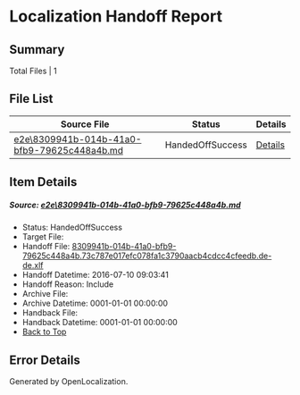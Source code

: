 # <a name='report-top'></a> Localization Handoff Report

## Summary
 Total Files | 1

## File List
 Source File | Status | Details 
 ----------- | ------ | ------- 
 [e2e\8309941b-014b-41a0-bfb9-79625c448a4b.md](https://github.com/OpenLocalizationTestOrg/oltest/blob/7502e1e96b30ec68c61e75e2c6e169c0a3c5c7bf/e2e/8309941b-014b-41a0-bfb9-79625c448a4b.md) | HandedOffSuccess | [Details](#784b58848a9279bc5b6ed7e643d012d6ca1bc0471)

## Item Details
##### <a name='784b58848a9279bc5b6ed7e643d012d6ca1bc0471'></a> Source: [e2e\8309941b-014b-41a0-bfb9-79625c448a4b.md](https://github.com/OpenLocalizationTestOrg/oltest/blob/7502e1e96b30ec68c61e75e2c6e169c0a3c5c7bf/e2e/8309941b-014b-41a0-bfb9-79625c448a4b.md)
* Status: HandedOffSuccess
* Target File: 
* Handoff File: [8309941b-014b-41a0-bfb9-79625c448a4b.73c787e017efc078fa1c3790aacb4cdcc4cfeedb.de-de.xlf](https://github.com/OpenLocalizationTestOrg/olhandoff-e2e/blob/9f7d7350e44c207b1ae50eba1779483f34584f3c/ol-handoff/OpenLocalizationTestOrg/oltest-dede-fly/ci/ht/8309941b-014b-41a0-bfb9-79625c448a4b.73c787e017efc078fa1c3790aacb4cdcc4cfeedb.de-de.xlf)
* Handoff Datetime: 2016-07-10 09:03:41
* Handoff Reason: Include
* Archive File: 
* Archive Datetime: 0001-01-01 00:00:00
* Handback File: 
* Handback Datetime: 0001-01-01 00:00:00
* [Back to Top](#report-top)


## Error Details

Generated by OpenLocalization.

